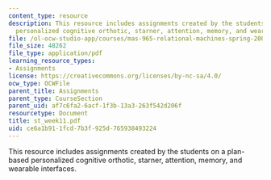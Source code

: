 ```yaml
---
content_type: resource
description: This resource includes assignments created by the students on a plan-based
  personalized cognitive orthotic, starner, attention, memory, and wearable interfaces.
file: /ol-ocw-studio-app/courses/mas-965-relational-machines-spring-2005/ce6a1b911fcd7b3f925d765938493224_st_week11.pdf
file_size: 48262
file_type: application/pdf
learning_resource_types:
- Assignments
license: https://creativecommons.org/licenses/by-nc-sa/4.0/
ocw_type: OCWFile
parent_title: Assignments
parent_type: CourseSection
parent_uid: af7c6fa2-6acf-1f3b-13a3-263f542d206f
resourcetype: Document
title: st_week11.pdf
uid: ce6a1b91-1fcd-7b3f-925d-765938493224
---
```

This resource includes assignments created by the students on a plan-based personalized cognitive orthotic, starner, attention, memory, and wearable interfaces.